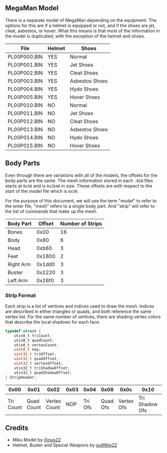 ## MegaMan Model

There is a separate model of MegaMan depending on the equipment. 
The options for this are if a helmet is equipped or not, and if the shoes are jet, cleat, asbestos, or hover.
What this means is that most of the information in the model is duplicated, with the exception of the helmet and shoes.

| File | Helmet | Shoes |
| ---- | ------ | ---- |
| PL00P000.BIN | YES | Normal | 
| PL00P001.BIN | YES | Jet Shoes | 
| PL00P002.BIN | YES | Cleat Shoes | 
| PL00P003.BIN | YES | Asbestos Shoes | 
| PL00P004.BIN | YES | Hydo Shoes | 
| PL00P005.BIN | YES | Hover Shoes | 
| PL00P010.BIN | NO | Normal | 
| PL00P011.BIN | NO | Jet Shoes | 
| PL00P012.BIN | NO | Cleat Shoes | `
| PL00P013.BIN | NO | Asbestos Shoes | 
| PL00P014.BIN | NO | Hydo Shoes | 
| PL00P015.BIN | NO | Hover Shoes | 

## Body Parts

Even through there are variations with all of the models, the offsets for the body parts are the same.
The mesh information stored in each `.BIN` files starts at `0x30` and is `0x2b40` in size.
These offsets are with respect to the start of the model file which is `0x30`.

For the purpose of this document, we will use the term "model" to refer to the enter file,
"mesh" refers to a single body part. And "strip" will refer to the list of commands that make up the mesh.

| Body Part| Offset| Number of Strips |
| --------| ----- | ---------------- |
| Bones| 0x00| 16 | 
| Body| 0x80 | 6 |
| Head| 0xb60 | 3 |
| Feet| 0x1800 | 2 |
| Right Arm| 0x1dd0 | 3 |
| Buster| 0x2220 | 3 |
| Left Arm| 0x26f0 | 3 |

### Strip Format

Each strip is a list of vertices and indices used to draw the mesh. 
Indices are described in either triangles or quads, and both reference the same vertex list.
For the same number of vertices, there are shading vertex colors that describe the local shadows for each face.

```c
typedef struct {
    utin8_t triCount;
    utin8_t quadCount;
    utin8_t vertexCount;
    uint8_t nop;
    uint32_t triOffset;
    uint32_t quadOffset;
    uint32_t vertexOffset;
    utin32_t triShadowOffset;
    utin32_t quadShadowOffset;
} StripHeader;
```

| 0x00 | 0x01 | 0x02 | 0x03 | 0x04 | 0x08 | 0x0c | 0x10 | 0x14 | 
| --------| ----- | ---------------- | ----- | ---- | ----- | ---- | ----- | --- |
| Tri Count | Quad Count  | Vertex Count | NOP | Tri Ofs | Quad Ofs | Vertex Ofs | Tri Shadow Ofs | Quad Shadow Ofs |

## Credits

- Miku Model by [Xinus22](https://x.com/xinus22)
- Helmet, Buster and Special Weapons by [suitNtie22](https://x.com/suitNtie22)
